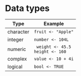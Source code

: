 # **Data types**

| Type | Example |
| ---- | ------- |
| character | `fruit <- "Apple"` |
| integer | ` number <- 104L ` |
| numeric | ` weight <- 45.5` <br> `height <- 160 ` |
| complex | ` value <- 10 + 4i ` |
| logical | ` bool <- TRUE ` |
